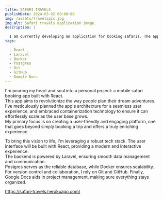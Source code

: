 ```yaml
---
title: SAFARI TRAVELS
publishDate: 2024-03-02 00:00:00
img: /assets/Travelspic.jpg
img_alt: Safari travels application image.
description: |
 
  I am currently developing an application for booking safaris. The application is designed to be intuitive and easy to use, offering a unique and enriching booking experience. 
tags:
  
  - React
  - Laravel
  - Docker
  - Postgres
  - Git
  - GitHub
  - Google Docs
---
```

I'm pouring my heart and soul into a personal project: a mobile safari booking app built with React. <br> This app aims to revolutionize the way people plan their dream adventures. <br> I've meticulously planned the app's architecture for a seamless user experience, and embraced containerization technology to ensure it can effortlessly scale as the user base grows.<br> My primary focus is on creating a user-friendly and engaging platform, one that goes beyond simply booking a trip and offers a truly enriching experience.

To bring this vision to life, I'm leveraging a robust tech stack. The user interface will be built with React, providing a modern and interactive experience.<br> The backend is powered by Laravel, ensuring smooth data management and communication. <br> Postgres serves as the reliable database, while Docker ensures scalability.  For version control and collaboration, I rely on Git and GitHub. Finally, Google Docs aids in project management, making sure everything stays organized.<br>

<a> https://safari-travels.herokuapp.com/</a>


